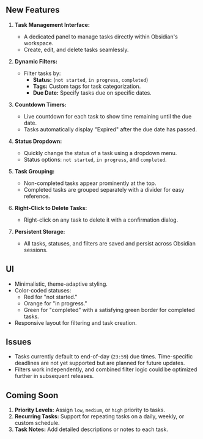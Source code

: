 ## **New Features**
1. **Task Management Interface:**
   - A dedicated panel to manage tasks directly within Obsidian's workspace.
   - Create, edit, and delete tasks seamlessly.

2. **Dynamic Filters:**
   - Filter tasks by:
     - **Status:** (`not started`, `in progress`, `completed`)
     - **Tags:** Custom tags for task categorization.
     - **Due Date:** Specify tasks due on specific dates.

3. **Countdown Timers:**
   - Live countdown for each task to show time remaining until the due date.
   - Tasks automatically display "Expired" after the due date has passed.

4. **Status Dropdown:**
   - Quickly change the status of a task using a dropdown menu.
   - Status options: `not started`, `in progress`, and `completed`.

5. **Task Grouping:**
   - Non-completed tasks appear prominently at the top.
   - Completed tasks are grouped separately with a divider for easy reference.

6. **Right-Click to Delete Tasks:**
   - Right-click on any task to delete it with a confirmation dialog.

7. **Persistent Storage:**
   - All tasks, statuses, and filters are saved and persist across Obsidian sessions.


## **UI**
- Minimalistic, theme-adaptive styling.
- Color-coded statuses:
  - Red for "not started."
  - Orange for "in progress."
  - Green for "completed" with a satisfying green border for completed tasks.
- Responsive layout for filtering and task creation.


## **Issues**
- Tasks currently default to end-of-day (`23:59`) due times. Time-specific deadlines are not yet supported but are planned for future updates.
- Filters work independently, and combined filter logic could be optimized further in subsequent releases.


## **Coming Soon**
1. **Priority Levels:** Assign `low`, `medium`, or `high` priority to tasks.
2. **Recurring Tasks:** Support for repeating tasks on a daily, weekly, or custom schedule.
3. **Task Notes:** Add detailed descriptions or notes to each task.
